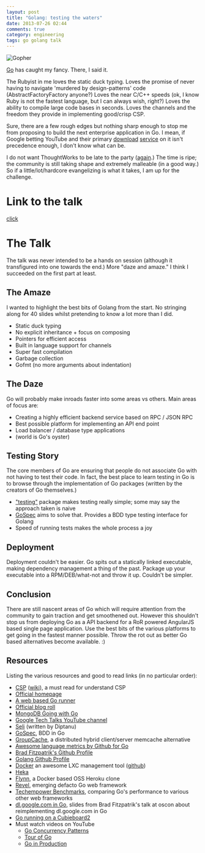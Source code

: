 ```yaml
---
layout: post
title: "Golang: testing the waters"
date: 2013-07-26 02:44
comments: true
category: engineering
tags: go golang talk
---
```


![Gopher](http://1-ps.googleusercontent.com/x/s.golang-org.appspot.com/golang.org/doc/gopher/xfrontpage.png.pagespeed.ic._-JkwHsaKq.webp)

[Go](http://golang.org/) has caught my fancy. There, I said it.

The Rubyist in me loves the static duck typing. Loves the promise of never having to navigate 'murdered by design-patterns' code (AbstractFactoryFactory anyone?) Loves the near C/C++ speeds (ok, I know Ruby is not the fastest language, but I can always wish, right?) Loves the ability to compile large code bases in seconds. Loves the channels and the freedom they provide in implementing good/crisp CSP.

Sure, there are a few rough edges but nothing sharp enough to stop me from proposing to build the next enterprise application in Go. I mean, if Google betting YouTube and their primary [download](http://www.oscon.com/oscon2013/public/schedule/detail/28669) [service](http://talks.golang.org/2013/oscon-dl.slide#1) on it isn't precedence enough, I don't know what can be.

I do not want ThoughtWorks to be late to the party ([again](http://nodejs.org/).) The time is ripe; the community is still taking shape and extremely malleable (in a good way.) So if a little/lot/hardcore evangelizing is what it takes, I am up for the challenge.

Link to the talk
================

[click](http://goo.gl/geuWOP)

The Talk
========

The talk was never intended to be a hands on session (although it transfigured into one towards the end.) More "daze and amaze." I think I succeeded on the first part at least.

The Amaze
---------

I wanted to highlight the best bits of Golang from the start. No stringing along for 40 slides whilst pretending to know a lot more than I did.

* Static duck typing
* No explicit inheritance + focus on composing
* Pointers for efficient access
* Built in language support for channels
* Super fast compilation
* Garbage collection
* Gofmt (no more arguments about indentation)

The Daze
--------

Go will probably make inroads faster into some areas vs others. Main areas of focus are:

* Creating a highly efficient backend service based on RPC / JSON RPC
* Best possible platform for implementing an API end point
* Load balancer / database type applications
* (world is Go's oyster)

Testing Story
-------------

The core members of Go are ensuring that people do not associate Go with not having to test their code. In fact, the best place to learn testing in Go is to browse through the implementation of Go packages (written by the creators of Go themselves.)

* ["testing"](http://golang.org/pkg/testing/) package makes testing really simple; some may say the approach taken is naive
* [GoSpec](https://github.com/orfjackal/gospec) aims to solve that. Provides a BDD type testing interface for Golang
* Speed of running tests makes the whole process a joy

Deployment
----------

Deployment couldn't be easier. Go spits out a statically linked executable, making dependency management a thing of the past. Package up your executable into a RPM/DEB/what-not and throw it up. Couldn't be simpler.

Conclusion
----------

There are still nascent areas of Go which will require attention from the community to gain traction and get smoothened out. However this shouldn't stop us from deploying Go as a API backend for a RoR powered AngularJS based single page application. Use the best bits of the various platforms to get going in the fastest manner possible. Throw the rot out as better Go based alternatives become available. :)

Resources
---------

Listing the various resources and good to read links (in no particular order):

* [CSP](http://www.usingcsp.com/) ([wiki](http://en.wikipedia.org/wiki/Communicating_sequential_processes)), a must read for understand CSP
* [Official homepage](http://golang.org/)
* [A web based Go runner](http://play.golang.org/)
* [Official blog roll](http://blog.golang.org/)
* [MongoDB Going with Go](http://blog.mongodb.org/post/60359054233/going-with-go)
* [Google Tech Talks YouTube channel](http://www.youtube.com/channel/UCtXKDgv1AVoG88PLl8nGXmw)
* [Seli](https://github.com/diptanu/seli) (written by Diptanu)
* [GoSpec](https://github.com/orfjackal/gospec), BDD in Go
* [GroupCache](https://github.com/golang/groupcache), a distributed hybrid client/server memcache alternative
* [Awesome language metrics by Github for Go](https://github.com/languages/go)
* [Brad Fitzpatrik's Github Profile](https://github.com/bradfitz)
* [Golang Github Profile](https://github.com/golang)
* [Docker](http://www.docker.io/) an awesome LXC management tool ([github](https://github.com/dotcloud/docker))
* [Heka](https://github.com/mozilla-services/heka)
* [Flynn](https://flynn.io/), a Docker based OSS Heroku clone
* [Revel](http://robfig.github.io/revel/), emerging defacto Go web framework
* [Techempower Benchmarks](http://www.techempower.com/benchmarks), comparing Go's performance to various other web frameworks
* [dl.google.com in Go](http://talks.golang.org/2013/oscon-dl.slide#1), slides from Brad Fitzpatrik's talk at oscon about reimplementing dl.google.com in Go
* [Go running on a Cubieboard2](http://dave.cheney.net/2013/08/06/go-1-1-on-the-cubieboard-2)
* Must watch videos on YouTube
  * [Go Concurrency Patterns](http://www.youtube.com/watch?v=f6kdp27TYZs)
  * [Tour of Go](http://www.youtube.com/watch?v=MzYZhh6gpI0)
  * [Go in Production](http://www.youtube.com/watch?v=kKQLhGZVN4A)
